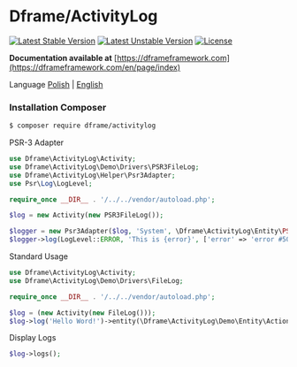 # Dframe/ActivityLog

[![Latest Stable Version](https://poser.pugx.org/dframe/activitylog/v/stable)](https://packagist.org/packages/dframe/activitylog) 
[![Latest Unstable Version](https://poser.pugx.org/dframe/dframe/v/unstable)](https://packagist.org/packages/dframe/activitylog) 
[![License](https://poser.pugx.org/dframe/dframe/license)](https://packagist.org/packages/dframe/dframe)


**Documentation available at** [https://dframeframework.com](https://dframeframework.com/en/page/index)

Language
[Polish](https://dframeframework.com/en/page/docs) | [English](https://dframeframework.com/en/page/docs)

### Installation Composer

```sh
$ composer require dframe/activitylog
```


PSR-3 Adapter
```php
use Dframe\ActivityLog\Activity;
use Dframe\ActivityLog\Demo\Drivers\PSR3FileLog;
use Dframe\ActivityLog\Helper\Psr3Adapter;
use Psr\Log\LogLevel;

require_once __DIR__ . '/../../vendor/autoload.php';

$log = new Activity(new PSR3FileLog());

$logger = new Psr3Adapter($log, 'System', \Dframe\ActivityLog\Entity\PSR3::class);
$logger->log(LogLevel::ERROR, 'This is {error}', ['error' => 'error #500']);
```

Standard Usage 

```php
use Dframe\ActivityLog\Activity;
use Dframe\ActivityLog\Demo\Drivers\FileLog;

require_once __DIR__ . '/../../vendor/autoload.php';

$log = (new Activity(new FileLog()));
$log->log('Hello Word!')->entity(\Dframe\ActivityLog\Demo\Entity\Action::class)->push();
```

Display Logs
```php
$log->logs();
```
